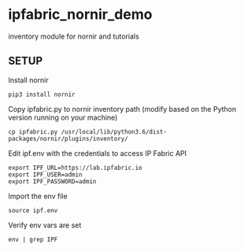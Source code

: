 # ipfabric_nornir_demo
inventory module for nornir and tutorials

## SETUP

Install nornir

    pip3 install nornir

Copy ipfabric.py to nornir inventory path (modify based on the Python version running on your machine)

    cp ipfabric.py /usr/local/lib/python3.6/dist-packages/nornir/plugins/inventory/

Edit ipf.env with the credentials to access IP Fabric API

    export IPF_URL=https://lab.ipfabric.io
    export IPF_USER=admin
    export IPF_PASSWORD=admin

Import the env file

    source ipf.env

Verify env vars are set

    env | grep IPF
